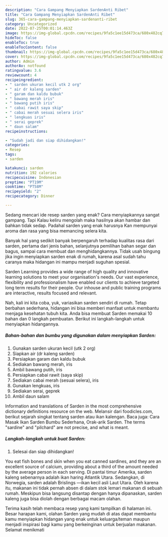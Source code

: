 ```yaml
---
description: "Cara Gampang Menyiapkan SardenAnti Ribet"
title: "Cara Gampang Menyiapkan SardenAnti Ribet"
slug: 365-cara-gampang-menyiapkan-sardenanti-ribet
category: Uncategorized
date: 2022-07-25T00:01:14.463Z
image: https://img-global.cpcdn.com/recipes/9fa5c1ee15d473ca/680x482cq70/sarden-foto-resep-utama.jpg
hideToc: false
enableToc: true
enableTocContent: false
thumbnail: https://img-global.cpcdn.com/recipes/9fa5c1ee15d473ca/680x482cq70/sarden-foto-resep-utama.jpg
cover: https://img-global.cpcdn.com/recipes/9fa5c1ee15d473ca/680x482cq70/sarden-foto-resep-utama.jpg
author: Admin
authorAv: notfound
ratingvalue: 3.6
reviewcount: 4
recipeingredient:
- " sarden ukuran kecil utk 2 org"
- " air dr kaleng sarden"
- " garam dan kaldu bubuk"
- " bawang merah iris"
- " bawang putih iris"
- " cabai rawit saya skip"
- " cabai merah sesuai selera iris"
- " lengkuas iris"
- " serai geprek"
- " daun salam"
recipeinstructions:

- "Sudah jadi dan siap dihidangkan!"
categories:
- Resep
tags:
- sarden

katakunci: sarden 
nutrition: 192 calories
recipecuisine: Indonesian
preptime: "PT19M"
cooktime: "PT58M"
recipeyield: "2"
recipecategory: Dinner

---
```



Sedang mencari ide resep sarden yang enak? Cara menyiapkannya sangat gampang. Tapi Kalau keliru mengolah maka hasilnya akan hambar dan bahkan tidak sedap. Padahal sarden yang enak harusnya Kan mempunyai aroma dan rasa yang bisa memancing selera kita.


Banyak hal yang sedikit banyak berpengaruh terhadap kualitas rasa dari sarden, pertama dari jenis bahan, selanjutnya pemilihan bahan segar dan bagus, sampai cara membuat dan menghidangkannya. Tidak usah bingung jika ingin menyiapkan sarden enak di rumah, karena asal sudah tahu caranya maka hidangan ini mampu menjadi suguhan spesial.

Sarden Learning provides a wide range of high quality and innovative learning solutions to meet your organisation&#39;s needs. Our vast experience, flexibility and professionalism have enabled our clients to achieve targeted long term results for their people. Our inhouse and public training programs are interactive, results focused and relevant.


Nah, kali ini kita coba, yuk, variasikan sarden sendiri di rumah. Tetap berbahan sederhana, hidangan ini bisa memberi manfaat untuk membantu menjaga kesehatan tubuh kita. Anda bisa membuat Sarden memakai 10 bahan dan 0 langkah pembuatan. Berikut ini langkah-langkah untuk menyiapkan hidangannya.

<!--inarticleads1-->

##### Bahan-bahan dan bumbu yang digunakan dalam menyiapkan Sarden:

1. Gunakan  sarden ukuran kecil (utk 2 org)
1. Siapkan  air (dr kaleng sarden)
1. Persiapkan  garam dan kaldu bubuk
1. Sediakan  bawang merah, iris
1. Ambil  bawang putih, iris
1. Persiapkan  cabai rawit (saya skip)
1. Sediakan  cabai merah (sesuai selera), iris
1. Gunakan  lengkuas, iris
1. Sediakan  serai, geprek
1. Ambil  daun salam


Information and translations of Sarden in the most comprehensive dictionary definitions resource on the web. Melansir dari foodicles.com, berikut sejarah singkat tentang sarden atau ikan kalengan. Baca juga: Cara Masak Ikan Sarden Bumbu Sederhana, Orak-arik Sarden. The terms &#34;sardine&#34; and &#34;pilchard&#34; are not precise, and what is meant. 

<!--inarticleads2-->

##### Langkah-langkah untuk buat Sarden:


1. Selesai dan siap dihidangkan!

You eat fish bones and skin when you eat canned sardines, and they are an excellent source of calcium, providing about a third of the amount needed by the average person in each serving. Di pantai timur Amerika, sarden kaleng sebenarnya adalah ikan haring Atlantik Utara. Sedangkan, di Norwegia, sarden adalah Brislings —ikan kecil asli Laut Utara. Oleh karena itu, makanan ini tidak pernah absen di dalam stok lemari makanan di sebuah rumah. Meskipun bisa langsung disantap dengan hanya dipanaskan, sarden kaleng juga bisa diolah dengan berbagai macam olahan. 

Terima kasih telah membaca resep yang kami tampilkan di halaman ini. Besar harapan kami, olahan Sarden yang mudah di atas dapat membantu kamu menyiapkan hidangan yang enak untuk keluarga/teman maupun menjadi inspirasi bagi kamu yang berkeinginan untuk berjualan makanan. Selamat menikmati
